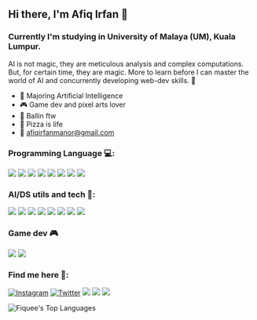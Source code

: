 ## Hi there, I'm Afiq Irfan 👋

### Currently I'm studying in University of Malaya (UM), Kuala Lumpur.

AI is not magic, they are meticulous analysis and complex computations. But, for certain time, they are magic.
More to learn before I can master the world of AI and concurrently developing web-dev skills. 🎯

- 🧠 Majoring Artificial Intelligence 
- 🎮 Game dev and pixel arts lover
- 🏀 Ballin ftw
- 🍕 Pizza is life
- 📩 afiqirfanmanor@gmail.com

### Programming Language 💻:
<a href = "#"><img src = "https://img.shields.io/badge/Python-3776AB?style=for-the-badge&logo=python&logoColor=white"></a>
<a href = "#"><img src = "https://img.shields.io/badge/Java-ED8B00?style=for-the-badge&logo=java&logoColor=white"></a>
<a href = "#"><img src = "https://img.shields.io/badge/C%23-239120?style=for-the-badge&logo=c-sharp&logoColor=white"></a>
<a href = "#"><img src = "https://img.shields.io/badge/HTML-239120?style=for-the-badge&logo=html5&logoColor=white"></a>
<a href = "#"><img src ="https://img.shields.io/badge/PHP-777BB4?style=for-the-badge&logo=php&logoColor=white"></a>
<a href = "#"><img src ="https://img.shields.io/badge/JavaScript-323330?style=for-the-badge&logo=javascript&logoColor=F7DF1E"></a>
<a href = "#"><img src = "https://img.shields.io/badge/CSS-239120?&style=for-the-badge&logo=css3&logoColor=white"></a>
<a href = "#"><img src ="https://img.shields.io/badge/Markdown-000000?style=for-the-badge&logo=markdown&logoColor=white"></a>

### AI/DS utils and tech 🧠:
<a href = "#"><img src ="https://img.shields.io/badge/TensorFlow-FF6F00?style=for-the-badge&logo=tensorflow&logoColor=white"></a>
<a href = "#"><img src ="https://img.shields.io/badge/PyTorch-EE4C2C?style=for-the-badge&logo=PyTorch&logoColor=white"></a>
<a href = "#"><img src ="https://img.shields.io/badge/scikit_learn-F7931E?style=for-the-badge&logo=scikit-learn&logoColor=white"></a>
<a href = "#"><img src ="https://img.shields.io/badge/OpenCV-27338e?style=for-the-badge&logo=OpenCV&logoColor=white"></a>
<a href = "#"><img src ="https://img.shields.io/badge/Numpy-777BB4?style=for-the-badge&logo=numpy&logoColor=white"></a>
<a href = "#"><img src ="https://img.shields.io/badge/Pandas-2C2D72?style=for-the-badge&logo=pandas&logoColor=white"></a>
<a href = "#"><img src ="https://img.shields.io/badge/Streamlit-FF4B4B?style=for-the-badge&logo=Streamlit&logoColor=white"></a>
<a href = "#"><img src ="https://img.shields.io/badge/Visual_Studio_Code-0078D4?style=for-the-badge&logo=visual%20studio%20code&logoColor=white"></a>

### Game dev 🎮
<a href = "#"><img src ="https://img.shields.io/badge/Unity-100000?style=for-the-badge&logo=unity&logoColor=white"></a>
<a href = "#"><img src ="https://img.shields.io/badge/Aseprite%20-%237D929E.svg?&style=for-the-badge&logo=Aseprite&logoColor=white"></a>


### Find me here 🔎:
<a href = "https://www.instagram.com/fiquee__/"><img alt="Instagram" src="https://img.shields.io/badge/fiquee____%20-%23E4405F.svg?&style=for-the-badge&logo=Instagram&logoColor=white"></a>
<a href = "https://twitter.com/fiquee__"><img alt="Twitter" src="https://img.shields.io/badge/@fiquee____%20-%231DA1F2.svg?&style=for-the-badge&logo=Twitter&logoColor=white"/></a>
<a href ="https://www.linkedin.com/in/afiqirfan/"><img src = "https://img.shields.io/badge/LinkedIn-0077B5?style=for-the-badge&logo=linkedin&logoColor=white"></a>
<a href="https://biggiebob.itch.io"><img src ="https://img.shields.io/badge/biggiebob-FA5C5C?style=for-the-badge&logo=itch.io&logoColor=white"></a>
<img src="https://img.shields.io/badge/Gmail-D14836?style=for-the-badge&logo=gmail&logoColor=white">

<img align="left" alt="Fiquee's Top Languages" src="https://github-readme-stats.vercel.app/api/top-langs/?username=Fiquee&theme=dracula&hide=Hack"/>
